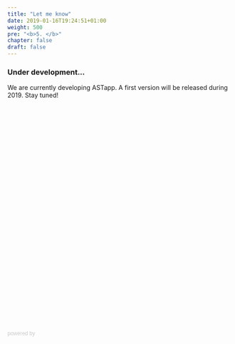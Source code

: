 ```yaml
---
title: "Let me know"
date: 2019-01-16T19:24:51+01:00
weight: 500
pre: "<b>5. </b>"
chapter: false
draft: false
---
```

### <i class="fas fa-hammer"></i> Under development...
We are currently developing <span class="ast">AST</span><span class="app">app</span>. A first version will be released during 2019. Stay tuned!

<!-- <div class="typeform-widget" data-url="https://marpasiemrei44f9.typeform.com/to/Q3sKb7" data-transparency="50" data-hide-headers=true data-hide-footer=true style="width: 100%; height: 500px;"></div>
<script> (function() { var qs,js,q,s,d=document, gi=d.getElementById, ce=d.createElement, gt=d.getElementsByTagName, id="typef_orm", b="https://embed.typeform.com/"; if(!gi.call(d,id)) { js=ce.call(d,"script"); js.id=id; js.src=b+"embed.js"; q=gt.call(d,"script")[0]; q.parentNode.insertBefore(js,q) } })() </script>
<div style="font-family: Sans-Serif;font-size: 12px;color: #999;opacity: 0.5; padding-top: 5px;"> powered by <a href="https://admin.typeform.com/signup?utm_campaign=Q3sKb7&utm_source=typeform.com-13251848-Basic&utm_medium=typeform&utm_content=typeform-embedded-poweredbytypeform&utm_term=EN" style="color: #999" target="_blank">Typeform</a> </div> -->

<div class="typeform-widget" data-url="https://marpasiemrei44f9.typeform.com/to/Q3sKb7" style="width: 100%; height: 500px;"></div> <script> (function() { var qs,js,q,s,d=document, gi=d.getElementById, ce=d.createElement, gt=d.getElementsByTagName, id="typef_orm", b="https://embed.typeform.com/"; if(!gi.call(d,id)) { js=ce.call(d,"script"); js.id=id; js.src=b+"embed.js"; q=gt.call(d,"script")[0]; q.parentNode.insertBefore(js,q) } })() </script> <div style="font-family: Sans-Serif;font-size: 12px;color: #999;opacity: 0.5; padding-top: 5px;"> powered by <a href="https://admin.typeform.com/signup?utm_campaign=Q3sKb7&utm_source=typeform.com-13251848-Basic&utm_medium=typeform&utm_content=typeform-embedded-poweredbytypeform&utm_term=EN" style="color: #999;display:none;" target="_blank">Typeform</a> </div>